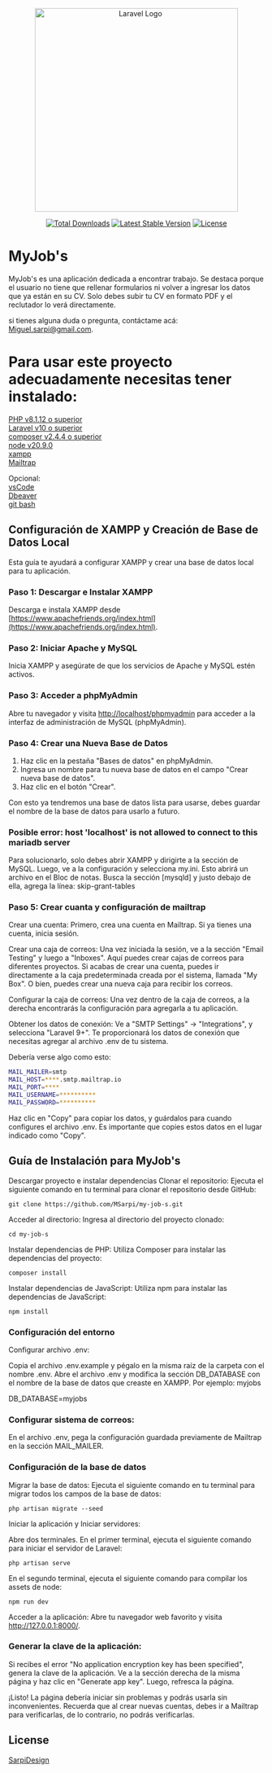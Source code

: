 <p align="center"><a href="https://laravel.com" target="_blank"><img src="https://raw.githubusercontent.com/laravel/art/master/logo-lockup/5%20SVG/2%20CMYK/1%20Full%20Color/laravel-logolockup-cmyk-red.svg" width="400" alt="Laravel Logo"></a></p>

<p align="center">
<a href="https://packagist.org/packages/laravel/framework"><img src="https://img.shields.io/packagist/dt/laravel/framework" alt="Total Downloads"></a>
<a href="https://packagist.org/packages/laravel/framework"><img src="https://img.shields.io/packagist/v/laravel/framework" alt="Latest Stable Version"></a>
<a href="https://packagist.org/packages/laravel/framework"><img src="https://img.shields.io/packagist/l/laravel/framework" alt="License"></a>
</p>


# MyJob's
MyJob's es una aplicación dedicada a encontrar trabajo. Se destaca porque el usuario no tiene que rellenar formularios ni volver a ingresar los datos que ya están en su CV. Solo debes subir tu CV en formato PDF y el reclutador lo verá directamente.

si tienes alguna duda o pregunta, contáctame acá: Miguel.sarpi@gmail.com.

# Para usar este proyecto adecuadamente necesitas tener instalado:

[PHP v8.1.12 o superior](https://www.php.net/downloads)  
[Laravel v10 o superior](https://laravel.com/)  
[composer v2.4.4 o superior](https://getcomposer.org/)  
[node v20.9.0](https://nodejs.org/en)  
[xampp](https://www.apachefriends.org/es/download.html)  
[Mailtrap](https://mailtrap.io/)

Opcional:  
[vsCode](https://code.visualstudio.com/)  
[Dbeaver](Dbeaver)  
[git bash](https://git-scm.com/downloads)

## Configuración de XAMPP y Creación de Base de Datos Local

Esta guía te ayudará a configurar XAMPP y crear una base de datos local para tu aplicación.

### Paso 1: Descargar e Instalar XAMPP

Descarga e instala XAMPP desde [https://www.apachefriends.org/index.html](https://www.apachefriends.org/index.html).

### Paso 2: Iniciar Apache y MySQL

Inicia XAMPP y asegúrate de que los servicios de Apache y MySQL estén activos.

### Paso 3: Acceder a phpMyAdmin

Abre tu navegador y visita [http://localhost/phpmyadmin](http://localhost/phpmyadmin) para acceder a la interfaz de administración de MySQL (phpMyAdmin).

### Paso 4: Crear una Nueva Base de Datos

1. Haz clic en la pestaña "Bases de datos" en phpMyAdmin.
2. Ingresa un nombre para tu nueva base de datos en el campo "Crear nueva base de datos".
3. Haz clic en el botón "Crear".

Con esto ya tendremos una base de datos lista para usarse, debes guardar el nombre de la base de datos para usarlo a futuro.

### Posible error: host 'localhost' is not allowed to connect to this mariadb server

Para solucionarlo, solo debes abrir XAMPP y dirigirte a la sección de MySQL. Luego, ve a la configuración y selecciona my.ini. Esto abrirá un archivo en el Bloc de notas. Busca la sección [mysqld] y justo debajo de ella, agrega la línea: skip-grant-tables

### Paso 5: Crear cuanta y configuración de mailtrap

Crear una cuenta: Primero, crea una cuenta en Mailtrap. Si ya tienes una cuenta, inicia sesión.

Crear una caja de correos: Una vez iniciada la sesión, ve a la sección "Email Testing" y luego a "Inboxes". Aquí puedes crear cajas de correos para diferentes proyectos. Si acabas de crear una cuenta, puedes ir directamente a la caja predeterminada creada por el sistema, llamada "My Box". O bien, puedes crear una nueva caja para recibir los correos.

Configurar la caja de correos: Una vez dentro de la caja de correos, a la derecha encontrarás la configuración para agregarla a tu aplicación.

Obtener los datos de conexión: Ve a "SMTP Settings" -> "Integrations", y selecciona "Laravel 9+". Te proporcionará los datos de conexión que necesitas agregar al archivo .env de tu sistema.

Debería verse algo como esto:

```bash
MAIL_MAILER=smtp
MAIL_HOST=****.smtp.mailtrap.io
MAIL_PORT=****
MAIL_USERNAME=**********
MAIL_PASSWORD=**********
```
Haz clic en "Copy" para copiar los datos, y guárdalos para cuando configures el archivo .env. Es importante que copies estos datos en el lugar indicado como "Copy".


## Guía de Instalación para MyJob's

Descargar proyecto e instalar dependencias
Clonar el repositorio: Ejecuta el siguiente comando en tu terminal para clonar el repositorio desde GitHub:

```
git clone https://github.com/MSarpi/my-job-s.git
```
Acceder al directorio: Ingresa al directorio del proyecto clonado:

```
cd my-job-s
```
Instalar dependencias de PHP: Utiliza Composer para instalar las dependencias del proyecto:

```
composer install
```

Instalar dependencias de JavaScript: Utiliza npm para instalar las dependencias de JavaScript:

```
npm install
```

### Configuración del entorno
Configurar archivo .env:

Copia el archivo .env.example y pégalo en la misma raíz de la carpeta con el nombre .env.
Abre el archivo .env y modifica la sección DB_DATABASE con el nombre de la base de datos que creaste en XAMPP. Por ejemplo: myjobs

DB_DATABASE=myjobs

### Configurar sistema de correos:

En el archivo .env, pega la configuración guardada previamente de Mailtrap en la sección MAIL_MAILER.

### Configuración de la base de datos
Migrar la base de datos: Ejecuta el siguiente comando en tu terminal para migrar todos los campos de la base de datos:
```
php artisan migrate --seed
```
Iniciar la aplicación y Iniciar servidores:

Abre dos terminales.
En el primer terminal, ejecuta el siguiente comando para iniciar el servidor de Laravel:
```
php artisan serve
```
En el segundo terminal, ejecuta el siguiente comando para compilar los assets de node:
```
npm run dev
```
Acceder a la aplicación: Abre tu navegador web favorito y visita http://127.0.0.1:8000/.

### Generar la clave de la aplicación: 
Si recibes el error "No application encryption key has been specified", genera la clave de la aplicación. Ve a la sección derecha de la misma página y haz clic en "Generate app key". Luego, refresca la página.

¡Listo! La página debería iniciar sin problemas y podrás usarla sin inconvenientes. Recuerda que al crear nuevas cuentas, debes ir a Mailtrap para verificarlas, de lo contrario, no podrás verificarlas.

## License

[SarpiDesign](https://sarpidesign.netlify.app/)